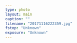 ```yaml
---
type: photo
layout: main
caption: ""
filename: "20171116222359.jpg"
fstop: "Unknown"
exposure: "Unknown"
---
```

